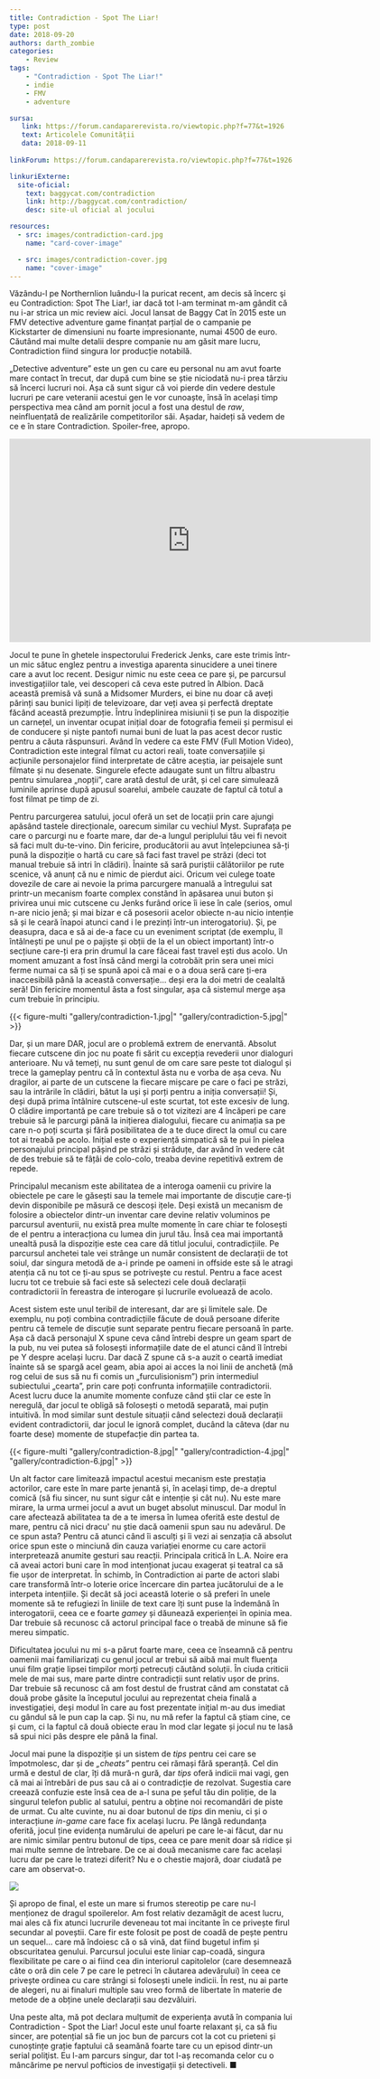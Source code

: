 ```yaml
---
title: Contradiction - Spot The Liar!
type: post
date: 2018-09-20
authors: darth_zombie
categories:
    - Review
tags:
    - "Contradiction - Spot The Liar!"
    - indie
    - FMV
    - adventure

sursa:
   link: https://forum.candaparerevista.ro/viewtopic.php?f=77&t=1926
   text: Articolele Comunității
   data: 2018-09-11
 
linkForum: https://forum.candaparerevista.ro/viewtopic.php?f=77&t=1926

linkuriExterne:
  site-oficial:
    text: baggycat.com/contradiction
    link: http://baggycat.com/contradiction/
    desc: site-ul oficial al jocului

resources:
  - src: images/contradiction-card.jpg
    name: "card-cover-image"

  - src: images/contradiction-cover.jpg
    name: "cover-image"
---
```

Văzându-l pe Northernlion luându-l la puricat recent, am decis să încerc şi eu Contradiction: Spot The Liar!, iar dacă tot l-am terminat m-am gândit că nu i-ar strica un mic review aici. Jocul lansat de Baggy Cat în 2015 este un FMV detective adventure game finanțat parțial de o campanie pe Kickstarter de dimensiuni nu foarte impresionante, numai 4500 de euro. Căutând mai multe detalii despre companie nu am găsit mare lucru, Contradiction fiind singura lor producție notabilă.

„Detective adventure” este un gen cu care eu personal nu am avut foarte mare contact în trecut, dar după cum bine se știe niciodată nu-i prea târziu să încerci lucruri noi. Așa că sunt sigur că voi pierde din vedere destule lucruri pe care veteranii acestui gen le vor cunoaște, însă în același timp perspectiva mea când am pornit jocul a fost una destul de _raw_, neinfluențată de realizările competitorilor săi. Așadar, haideți să vedem de ce e în stare Contradiction. Spoiler-free, apropo.

<iframe src="https://player.vimeo.com/video/132201028" width="640" height="360" frameborder="0" webkitallowfullscreen mozallowfullscreen allowfullscreen></iframe>

Jocul te pune în ghetele inspectorului Frederick Jenks, care este trimis într-un mic sătuc englez pentru a investiga aparenta sinucidere a unei tinere care a avut loc recent. Desigur nimic nu este ceea ce pare și, pe parcursul investigațiilor tale, vei descoperi că ceva este putred în Albion. Dacă această premisă vă sună a Midsomer Murders, ei bine nu doar că aveți părinți sau bunici lipiți de televizoare, dar veți avea și perfectă dreptate făcând această prezumpție. Întru îndeplinirea misiunii ți se pun la dispoziție un carnețel, un inventar ocupat inițial doar de fotografia femeii și permisul ei de conducere și niște pantofi numai buni de luat la pas acest decor rustic pentru a căuta răspunsuri. Având în vedere ca este FMV (Full Motion Video), Contradiction este integral filmat cu actori reali, toate conversațiile și acțiunile personajelor fiind interpretate de către aceștia, iar peisajele sunt filmate și nu desenate. Singurele efecte adaugate sunt un filtru albastru pentru simularea „nopții”, care arată destul de urât, și cel care simulează luminile aprinse după apusul soarelui, ambele cauzate de faptul că totul a fost filmat pe timp de zi.

Pentru parcurgerea satului, jocul oferă un set de locații prin care ajungi apăsând tastele direcționale, oarecum similar cu vechiul Myst. Suprafața pe care o parcurgi nu e foarte mare, dar de-a lungul periplului tău vei fi nevoit să faci mult du-te-vino. Din fericire, producătorii au avut înțelepciunea să-ți pună la dispoziție o hartă cu care să faci fast travel pe străzi (deci tot manual trebuie să intri în clădiri). Înainte să sară puriștii călătoriilor pe rute scenice, vă anunț că nu e nimic de pierdut aici. Oricum vei culege toate dovezile de care ai nevoie la prima parcurgere manuală a întregului sat printr-un mecanism foarte complex constând în apăsarea unui buton și privirea unui mic cutscene cu Jenks furând orice îi iese în cale (serios, omul n-are nicio jenă; și mai bizar e că posesorii acelor obiecte n-au nicio intenție să și le ceară înapoi atunci cand i le prezinți într-un interogatoriu). Și, pe deasupra, daca e să ai de-a face cu un eveniment scriptat (de exemplu, îl întâlnești pe unul pe o pajiște și obții de la el un obiect important) într-o secțiune care-ți era prin drumul la care făceai fast travel ești dus acolo. Un moment amuzant a fost însă când mergi la cotrobăit prin sera unei mici ferme numai ca să ți se spună apoi că mai e o a doua seră care ți-era inaccesibilă până la această conversație... deși era la doi metri de cealaltă seră! Din fericire momentul ăsta a fost singular, așa că sistemul merge așa cum trebuie în principiu.

{{< figure-multi
    "gallery/contradiction-1.jpg|"
    "gallery/contradiction-5.jpg|" >}}

Dar, și un mare DAR, jocul are o problemă extrem de enervantă. Absolut fiecare cutscene din joc nu poate fi sărit cu excepția revederii unor dialoguri anterioare. Nu vă temeți, nu sunt genul de om care sare peste tot dialogul și trece la gameplay pentru că în contextul ăsta nu e vorba de așa ceva. Nu dragilor, ai parte de un cutscene la fiecare mișcare pe care o faci pe străzi, sau la intrările în clădiri, bătut la uși și porți pentru a iniția conversații! Și, deși după prima întâlnire cutscene-ul este scurtat, tot este excesiv de lung. O clădire importantă pe care trebuie să o tot vizitezi are 4 încăperi pe care trebuie să le parcurgi până la inițierea dialogului, fiecare cu animația sa pe care n-o poți scurta și fără posibilitatea de a te duce direct la omul cu care tot ai treabă pe acolo. Inițial este o experiență simpatică să te pui în pielea personajului principal pășind pe străzi și străduțe, dar având în vedere cât de des trebuie să te fâțâi de colo-colo, treaba devine repetitivă extrem de repede.

Principalul mecanism este abilitatea de a interoga oamenii cu privire la obiectele pe care le găsești sau la temele mai importante de discuție care-ți devin disponibile pe măsură ce descoși ițele. Deși există un mecanism de folosire a obiectelor dintr-un inventar care devine relativ voluminos pe parcursul aventurii, nu există prea multe momente în care chiar te folosești de el pentru a interacționa cu lumea din jurul tău. Însă cea mai importantă unealtă pusă la dispoziție este cea care dă titlul jocului, contradicțiile. Pe parcursul anchetei tale vei strânge un număr consistent de declarații de tot soiul, dar singura metodă de a-i prinde pe oameni in offside este să le atragi atenția că nu tot ce ți-au spus se potrivește cu restul. Pentru a face acest lucru tot ce trebuie să faci este să selectezi cele două declarații contradictorii în fereastra de interogare și lucrurile evoluează de acolo.

Acest sistem este unul teribil de interesant, dar are și limitele sale. De exemplu, nu poți combina contradicțiile făcute de două persoane diferite pentru că temele de discuție sunt separate pentru fiecare persoană în parte. Așa că dacă personajul X spune ceva când întrebi despre un geam spart de la pub, nu vei putea să folosești informațiile date de el atunci când îl întrebi pe Y despre același lucru. Dar dacă Z spune că s-a auzit o ceartă imediat înainte să se spargă acel geam, abia apoi ai acces la noi linii de anchetă (mă rog celui de sus să nu fi comis un „furculisionism”) prin intermediul subiectului „cearta”, prin care poți confrunta informațiile contradictorii. Acest lucru duce la anumite momente confuze când știi clar ce este în neregulă, dar jocul te obligă să folosești o metodă separată, mai puțin intuitivă. În mod similar sunt destule situații când selectezi două declarații evident contradictorii, dar jocul le ignoră complet, ducând la câteva (dar nu foarte dese) momente de stupefacție din partea ta.

{{< figure-multi
    "gallery/contradiction-8.jpg|"
    "gallery/contradiction-4.jpg|"
    "gallery/contradiction-6.jpg|" >}}

Un alt factor care limitează impactul acestui mecanism este prestația actorilor, care este în mare parte jenantă și, în același timp, de-a dreptul comică (să fiu sincer, nu sunt sigur cât e intenție și cât nu). Nu este mare mirare, la urma urmei jocul a avut un buget absolut minuscul. Dar modul în care afectează abilitatea ta de a te imersa în lumea oferită este destul de mare, pentru că nici dracu' nu știe dacă oamenii spun sau nu adevărul. De ce spun asta? Pentru că atunci când îi asculți și îi vezi ai senzația că absolut orice spun este o minciună din cauza variației enorme cu care actorii interpretează anumite gesturi sau reacții. Principala critică în L.A. Noire era că aveai actori buni care în mod intenționat jucau exagerat și teatral ca să fie ușor de interpretat. În schimb, în Contradiction ai parte de actori slabi care transformă într-o loterie orice încercare din partea jucătorului de a le interpeta intențiile. Și decât să joci această loterie o să preferi în unele momente să te refugiezi în liniile de text care îți sunt puse la îndemână în interogatorii, ceea ce e foarte _gamey_ și dăunează experienței în opinia mea. Dar trebuie să recunosc că actorul principal face o treabă de minune să fie mereu simpatic.

Dificultatea jocului nu mi s-a părut foarte mare, ceea ce înseamnă că pentru oamenii mai familiarizați cu genul jocul ar trebui să aibă mai mult fluența unui film grație lipsei timpilor morți petrecuți căutând soluții. În ciuda criticii mele de mai sus, mare parte dintre contradicții sunt relativ ușor de prins. Dar trebuie să recunosc că am fost destul de frustrat când am constatat că două probe găsite la începutul jocului au reprezentat cheia finală a investigației, deși modul în care au fost prezentate inițial m-au dus imediat cu gândul să le pun cap la cap. Și nu, nu mă refer la faptul că știam cine, ce și cum, ci la faptul că două obiecte erau în mod clar legate și jocul nu te lasă să spui nici pâs despre ele până la final.

Jocul mai pune la dispoziție și un sistem de _tips_ pentru cei care se împotmolesc, dar și de _„cheats”_ pentru cei rămași fără speranță. Cel din urmă e destul de clar, îți dă mură-n gură, dar _tips_ oferă indicii mai vagi, gen că mai ai întrebări de pus sau că ai o contradicție de rezolvat. Sugestia care creează confuzie este însă cea de a-l suna pe șeful tău din poliție, de la singurul telefon public al satului, pentru a obține noi recomandări de piste de urmat. Cu alte cuvinte, nu ai doar butonul de _tips_ din meniu, ci și o interacțiune _in-game_ care face fix același lucru. Pe lângă redundanța oferită, jocul ține evidența numărului de apeluri pe care le-ai făcut, dar nu are nimic similar pentru butonul de tips, ceea ce pare menit doar să ridice și mai multe semne de întrebare. De ce ai două mecanisme care fac același lucru dar pe care le tratezi diferit? Nu e o chestie majoră, doar ciudată pe care am observat-o.

![](gallery/contradiction-2.jpg)

Și apropo de final, el este un mare si frumos stereotip pe care nu-l menționez de dragul spoilerelor. Am fost relativ dezamăgit de acest lucru, mai ales că fix atunci lucrurile deveneau tot mai incitante în ce privește firul secundar al poveștii. Care fir este folosit pe post de coadă de pește pentru un sequel... care mă îndoiesc că o să vină, dat fiind bugetul infim și obscuritatea genului. Parcursul jocului este liniar cap-coadă, singura flexibilitate pe care o ai fiind cea din interiorul capitolelor (care desemnează câte o oră din cele 7 pe care le petreci în căutarea adevărului) în ceea ce privește ordinea cu care strângi si folosești unele indicii. În rest, nu ai parte de alegeri, nu ai finaluri multiple sau vreo formă de libertate în materie de metode de a obține unele declarații sau dezvăluiri.

Una peste alta, mă pot declara mulțumit de experiența avută în compania lui Contradiction - Spot the Liar! Jocul este unul foarte relaxant și, ca să fiu sincer, are potențial să fie un joc bun de parcurs cot la cot cu prieteni și cunoștințe grație faptului că seamănă foarte tare cu un episod dintr-un serial poliţist. Eu l-am parcurs singur, dar tot l-aș recomanda celor cu o mâncărime pe nervul pofticios de investigații și detectiveli. ■